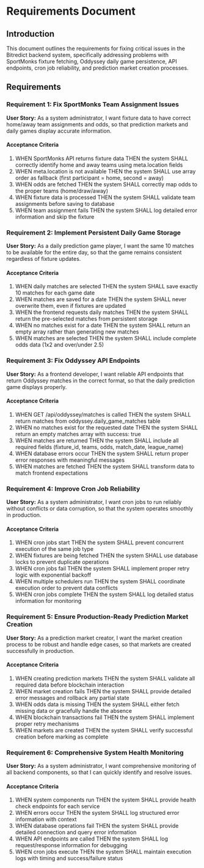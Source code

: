 # Requirements Document

## Introduction

This document outlines the requirements for fixing critical issues in the Bitredict backend system, specifically addressing problems with SportMonks fixture fetching, Oddyssey daily game persistence, API endpoints, cron job reliability, and prediction market creation processes.

## Requirements

### Requirement 1: Fix SportMonks Team Assignment Issues

**User Story:** As a system administrator, I want fixture data to have correct home/away team assignments and odds, so that prediction markets and daily games display accurate information.

#### Acceptance Criteria

1. WHEN SportMonks API returns fixture data THEN the system SHALL correctly identify home and away teams using meta.location fields
2. WHEN meta.location is not available THEN the system SHALL use array order as fallback (first participant = home, second = away)
3. WHEN odds are fetched THEN the system SHALL correctly map odds to the proper teams (home/draw/away)
4. WHEN fixture data is processed THEN the system SHALL validate team assignments before saving to database
5. WHEN team assignment fails THEN the system SHALL log detailed error information and skip the fixture

### Requirement 2: Implement Persistent Daily Game Storage

**User Story:** As a daily prediction game player, I want the same 10 matches to be available for the entire day, so that the game remains consistent regardless of fixture updates.

#### Acceptance Criteria

1. WHEN daily matches are selected THEN the system SHALL save exactly 10 matches for each game date
2. WHEN matches are saved for a date THEN the system SHALL never overwrite them, even if fixtures are updated
3. WHEN the frontend requests daily matches THEN the system SHALL return the pre-selected matches from persistent storage
4. WHEN no matches exist for a date THEN the system SHALL return an empty array rather than generating new matches
5. WHEN matches are selected THEN the system SHALL include complete odds data (1x2 and over/under 2.5)

### Requirement 3: Fix Oddyssey API Endpoints

**User Story:** As a frontend developer, I want reliable API endpoints that return Oddyssey matches in the correct format, so that the daily prediction game displays properly.

#### Acceptance Criteria

1. WHEN GET /api/oddyssey/matches is called THEN the system SHALL return matches from oddyssey.daily_game_matches table
2. WHEN no matches exist for the requested date THEN the system SHALL return an empty matches array with success: true
3. WHEN matches are returned THEN the system SHALL include all required fields (fixture_id, teams, odds, match_date, league_name)
4. WHEN database errors occur THEN the system SHALL return proper error responses with meaningful messages
5. WHEN matches are fetched THEN the system SHALL transform data to match frontend expectations

### Requirement 4: Improve Cron Job Reliability

**User Story:** As a system administrator, I want cron jobs to run reliably without conflicts or data corruption, so that the system operates smoothly in production.

#### Acceptance Criteria

1. WHEN cron jobs start THEN the system SHALL prevent concurrent execution of the same job type
2. WHEN fixtures are being fetched THEN the system SHALL use database locks to prevent duplicate operations
3. WHEN cron jobs fail THEN the system SHALL implement proper retry logic with exponential backoff
4. WHEN multiple schedulers run THEN the system SHALL coordinate execution order to prevent data conflicts
5. WHEN cron jobs complete THEN the system SHALL log detailed status information for monitoring

### Requirement 5: Ensure Production-Ready Prediction Market Creation

**User Story:** As a prediction market creator, I want the market creation process to be robust and handle edge cases, so that markets are created successfully in production.

#### Acceptance Criteria

1. WHEN creating prediction markets THEN the system SHALL validate all required data before blockchain interaction
2. WHEN market creation fails THEN the system SHALL provide detailed error messages and rollback any partial state
3. WHEN odds data is missing THEN the system SHALL either fetch missing data or gracefully handle the absence
4. WHEN blockchain transactions fail THEN the system SHALL implement proper retry mechanisms
5. WHEN markets are created THEN the system SHALL verify successful creation before marking as complete

### Requirement 6: Comprehensive System Health Monitoring

**User Story:** As a system administrator, I want comprehensive monitoring of all backend components, so that I can quickly identify and resolve issues.

#### Acceptance Criteria

1. WHEN system components run THEN the system SHALL provide health check endpoints for each service
2. WHEN errors occur THEN the system SHALL log structured error information with context
3. WHEN database operations fail THEN the system SHALL provide detailed connection and query error information
4. WHEN API endpoints are called THEN the system SHALL log request/response information for debugging
5. WHEN cron jobs execute THEN the system SHALL maintain execution logs with timing and success/failure status
